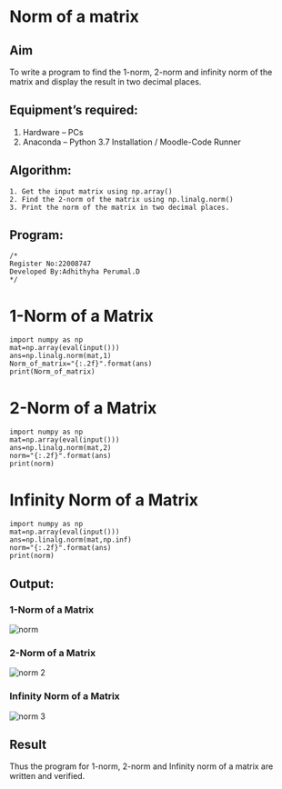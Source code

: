 # Norm of a matrix
## Aim
To write a program to find the 1-norm, 2-norm and infinity norm of the matrix and display the result in two decimal places.
## Equipment’s required:
1.	Hardware – PCs
2.	Anaconda – Python 3.7 Installation / Moodle-Code Runner
## Algorithm:
	1. Get the input matrix using np.array()   
    2. Find the 2-norm of the matrix using np.linalg.norm()
	3. Print the norm of the matrix in two decimal places.
## Program:
```
/*
Register No:22008747
Developed By:Adhithyha Perumal.D
*/
```
# 1-Norm of a Matrix
```
import numpy as np
mat=np.array(eval(input()))
ans=np.linalg.norm(mat,1)
Norm_of_matrix="{:.2f}".format(ans)
print(Norm_of_matrix)
```
# 2-Norm of a Matrix
```
import numpy as np
mat=np.array(eval(input()))
ans=np.linalg.norm(mat,2)
norm="{:.2f}".format(ans)
print(norm)
```

# Infinity Norm of a Matrix
```
import numpy as np
mat=np.array(eval(input()))
ans=np.linalg.norm(mat,np.inf)
norm="{:.2f}".format(ans)
print(norm)
```

## Output:
### 1-Norm of a Matrix
![norm](https://user-images.githubusercontent.com/121166390/215309936-0cdc8624-94f0-4442-b177-f592610ee303.png)

### 2-Norm of a Matrix
![norm 2](https://user-images.githubusercontent.com/121166390/215310001-67f8dc68-8c04-4283-9324-6e201baa8af7.png)

### Infinity Norm of a Matrix
![norm 3](https://user-images.githubusercontent.com/121166390/215310056-42cfdf28-eba7-40e8-bae8-edf2ef33c755.png)


## Result
Thus the program for 1-norm, 2-norm and Infinity norm of a matrix are written and verified.
